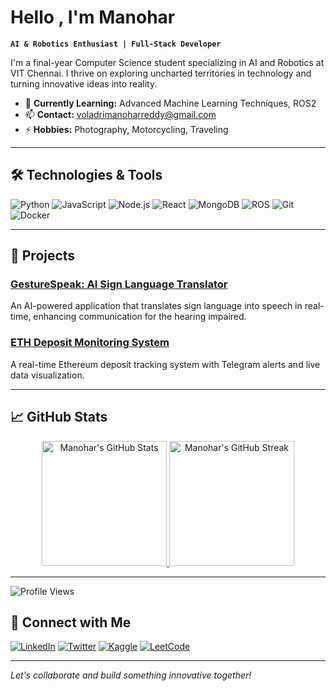 # Hello , I'm Manohar

**`AI & Robotics Enthusiast | Full-Stack Developer`**

I'm a final-year Computer Science student specializing in AI and Robotics at VIT Chennai. I thrive on exploring uncharted territories in technology and turning innovative ideas into reality.

- 🌱 **Currently Learning:** Advanced Machine Learning Techniques, ROS2
- 📫 **Contact:** [voladrimanoharreddy@gmail.com](mailto:voladrimanoharreddy@gmail.com)
- ⚡ **Hobbies:** Photography, Motorcycling, Traveling

---

## 🛠️ Technologies & Tools

![Python](https://img.shields.io/badge/Python-3776AB?style=for-the-badge&logo=python&logoColor=white)
![JavaScript](https://img.shields.io/badge/JavaScript-F7DF1E?style=for-the-badge&logo=javascript&logoColor=black)
![Node.js](https://img.shields.io/badge/Node.js-339933?style=for-the-badge&logo=nodedotjs&logoColor=white)
![React](https://img.shields.io/badge/React-20232A?style=for-the-badge&logo=react&logoColor=61DAFB)
![MongoDB](https://img.shields.io/badge/MongoDB-4EA94B?style=for-the-badge&logo=mongodb&logoColor=white)
![ROS](https://img.shields.io/badge/ROS-22314E?style=for-the-badge&logo=ros&logoColor=white)
![Git](https://img.shields.io/badge/Git-F05032?style=for-the-badge&logo=git&logoColor=white)
![Docker](https://img.shields.io/badge/Docker-2496ED?style=for-the-badge&logo=docker&logoColor=white)

---

## 🚀 Projects

### [GestureSpeak: AI Sign Language Translator](https://github.com/manoharreddyvoladri/GestureSpeak)
An AI-powered application that translates sign language into speech in real-time, enhancing communication for the hearing impaired.

### [ETH Deposit Monitoring System](https://github.com/manoharreddyvoladri/ETH-Deposit-Monitoring)
A real-time Ethereum deposit tracking system with Telegram alerts and live data visualization.

---

## 📈 GitHub Stats

<p align="center">
  <a href="https://github.com/manoharreddyvoladri">
    <img src="https://github-readme-stats.vercel.app/api?username=manoharreddyvoladri&show_icons=true&theme=radical" alt="Manohar's GitHub Stats" height="200"/>
  </a>
  <a href="https://github.com/manoharreddyvoladri">
    <img src="https://github-readme-streak-stats.herokuapp.com/?user=manoharreddyvoladri&theme=dark" alt="Manohar's GitHub Streak" height="200"/>
  </a>
</p>

---

![Profile Views](https://komarev.com/ghpvc/?username=manoharreddyvoladri&label=Profile%20views&color=0e75b6&style=flat)
## 🤝 Connect with Me

[![LinkedIn](https://img.shields.io/badge/LinkedIn-%230077B5.svg?style=for-the-badge&logo=linkedin&logoColor=white)](https://linkedin.com/in/voladrimanoharreddy)
[![Twitter](https://img.shields.io/badge/Twitter-%231DA1F2.svg?style=for-the-badge&logo=twitter&logoColor=white)](https://twitter.com/voladrimr)
[![Kaggle](https://img.shields.io/badge/Kaggle-20BEFF.svg?style=for-the-badge&logo=kaggle&logoColor=white)](https://kaggle.com/manoharreddyvoladri)
[![LeetCode](https://img.shields.io/badge/LeetCode-FFA116.svg?style=for-the-badge&logo=leetcode&logoColor=white)](https://leetcode.com/manoharreddyvoladri)

---

*Let's collaborate and build something innovative together!*





 

